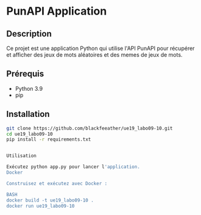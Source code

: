# PunAPI Application

## Description
Ce projet est une application Python qui utilise l'API PunAPI pour récupérer et afficher des jeux de mots aléatoires et des memes de jeux de mots.

## Prérequis
- Python 3.9
- pip

## Installation
```bash
git clone https://github.com/blackfeeather/ue19_labo09-10.git
cd ue19_labo09-10
pip install -r requirements.txt


Utilisation

Exécutez python app.py pour lancer l'application.
Docker

Construisez et exécutez avec Docker :

BASH
docker build -t ue19_labo09-10 .
docker run ue19_labo09-10



